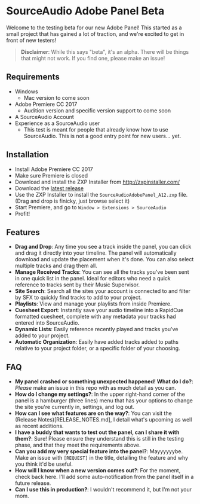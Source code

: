 # SourceAudio Adobe Panel Beta
Welcome to the testing beta for our new Adobe Panel! This started as a small project that has gained a lot of traction, and we're excited to get in front of new testers!
 
> **Disclaimer**: While this says "beta", it's an alpha. There will be things that might not work. If you find one, please make an issue!
 
## Requirements
- Windows 
  - Mac version to come soon
- Adobe Premiere CC 2017
  - Audition version and specific version support to come soon
- A SourceAudio Account
- Experience as a SourceAudio user
  - This test is meant for people that already know how to use SourceAudio. This is not a good entry point for new users... yet.

## Installation
- Install Adobe Premiere CC 2017
- Make sure Premiere is closed
- Download and install the ZXP Installer from http://zxpinstaller.com/
- Download the [latest release](https://github.com/SourceAudio/sa-adobe-panel-beta/blob/master/SourceAudioAdobePanel_A12.zxp)
- Use the ZXP Installer to install the `SourceAudioAdobePanel_A12.zxp` file. (Drag and drop is finicky, just browse select it)
- Start Premiere, and go to `Window > Extensions > SourceAudio`
- Profit!
 
## Features
- **Drag and Drop**: Any time you see a track inside the panel, you can click and drag it directly into your timeline. The panel will automatically download and update the placement when it's done. You can also select multiple tracks and drag them all.
- **Manage Received Tracks**: You can see all the tracks you've been sent in one quick list in the panel. Ideal for editors who need a quick reference to tracks sent by their Music Supervisor.
- **Site Search**: Search all the sites your account is connected to and filter by SFX to quickly find tracks to add to your project.
- **Playlists**: View and manage your playlists from inside Premiere.
- **Cuesheet Export**: Instantly save your audio timeline into a RapidCue formatted cuesheet, complete with any metadata your tracks had entered into SourceAudio.
- **Dynamic Lists**: Easily reference recently played and tracks you've added to your project.
- **Automatic Organization**: Easily have added tracks added to paths relative to your project folder, or a specific folder of your choosing.

## FAQ
- **My panel crashed or something unexpected happened! What do I do?**: *Please* make an issue in this repo with as much detail as you can. 
- **How do I change my settings?**: In the upper right-hand corner of the panel is a hamburger (three lines) menu that has your options to change the site you're currently in, settings, and log out.
- **How can I see what features are on the way?**: You can visit the (Release Notes)[RELEASE_NOTES.md], I detail what's upcoming as well as recent additions.
- **I have a buddy that wants to test out the panel, can I share it with them?**: Sure! Please ensure they understand this is still in the testing phase, and that they meet the requirements above.
- **Can you add my very special feature into the panel?**: Mayyyyyybe. Make an issue with `[REQUEST]` in the title, detailing the feature and why you think it'd be useful.
- **How will I know when a new version comes out?**: For the moment, check back here. I'll add some auto-notification from the panel itself in a future release.
- **Can I use this in production?**: I wouldn't recommend it, but I'm not your mom.


